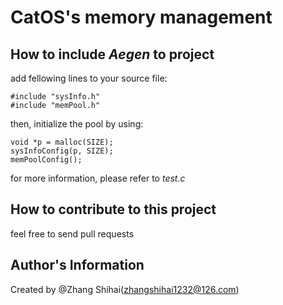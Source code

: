 # CatOS's memory management

## How to include *Aegen* to project
add fellowing lines to your source file:

```
#include "sysInfo.h"
#include "memPool.h"
```

then, initialize the pool by using:

```
void *p = malloc(SIZE);
sysInfoConfig(p, SIZE);
memPoolConfig();
```

for more information, please refer to *test.c*

## How to contribute to this project
feel free to send pull requests

## Author's Information
 Created by @Zhang Shihai(zhangshihai1232@126.com)
